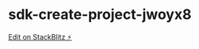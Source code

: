 # sdk-create-project-jwoyx8

[Edit on StackBlitz ⚡️](https://stackblitz.com/edit/sdk-create-project-ywghin)